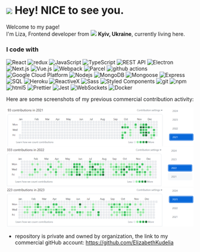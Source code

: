 <h1><img src="https://emojis.slackmojis.com/emojis/images/1531849430/4246/blob-sunglasses.gif?1531849430" width="30"/> Hey! NICE to see you.</h1>

<p>Welcome to my page! </br> I'm Liza, Frontend developer from <img src="https://cdn-icons-png.flaticon.com/512/197/197572.png" width="13"/> <b>Kyiv, Ukraine</b>, currently living here. </p>

<h3>I code with</h3>
<p>
  <img alt="React" src="https://img.shields.io/badge/-React-45b8d8?style=flat-square&logo=react&logoColor=white" />
  <img alt="redux" src="https://img.shields.io/badge/-Redux-764ABC?style=flat-square&logo=redux&logoColor=white" />
  <img src="https://img.shields.io/badge/JavaScript-yellow?logo=javascript&logoColor=white" alt="JavaScript">
  <img alt="TypeScript" src="https://img.shields.io/badge/-TypeScript-007ACC?style=flat-square&logo=typescript&logoColor=white" />
  <img src="https://img.shields.io/badge/REST%20API-brightgreen" alt="REST API">
  <img src="https://img.shields.io/badge/Electron-47848F?logo=electron&logoColor=white" alt="Electron">
  <img src="https://img.shields.io/badge/Next.js-black?logo=next.js&logoColor=white" alt="Next.js">
  <img src="https://img.shields.io/badge/Vue.js-4FC08D?logo=vue.js&logoColor=white" alt="Vue.js">
  <img alt="Webpack" src="https://img.shields.io/badge/-Webpack-8DD6F9?style=flat-square&logo=webpack&logoColor=white" /> 
  <img src="https://img.shields.io/badge/Parcel-blueviolet?logo=parcel&logoColor=white" alt="Parcel">
  <img alt="github actions" src="https://img.shields.io/badge/-Github_Actions-2088FF?style=flat-square&logo=github-actions&logoColor=white" />
  <img alt="Google Cloud Platform" src="https://img.shields.io/badge/-Google_Cloud_Platform-1a73e8?style=flat-square&logo=google-cloud&logoColor=white" />
  <img alt="Nodejs" src="https://img.shields.io/badge/-Nodejs-43853d?style=flat-square&logo=Node.js&logoColor=white" />
  <img alt="MongoDB" src="https://img.shields.io/badge/-MongoDB-13aa52?style=flat-square&logo=mongodb&logoColor=white" />
  <img src="https://img.shields.io/badge/Mongoose-green?logo=mongoose&logoColor=white" alt="Mongoose">
  <img src="https://img.shields.io/badge/Express-green?logo=express&logoColor=white" alt="Express">
  <img src="https://img.shields.io/badge/SQL-orange?logo=postgresql&logoColor=white" alt="SQL">
  <img alt="Heroku" src="https://img.shields.io/badge/-Heroku-430098?style=flat-square&logo=heroku&logoColor=white" />
  <img alt="ReactiveX" src="https://img.shields.io/badge/-RxJs-B7178C?style=flat-square&logo=reactivex&logoColor=white" />
  <img alt="Sass" src="https://img.shields.io/badge/-Sass-CC6699?style=flat-square&logo=sass&logoColor=white" />
  <img alt="Styled Components" src="https://img.shields.io/badge/-Styled_Components-db7092?style=flat-square&logo=styled-components&logoColor=white" />
  <img alt="git" src="https://img.shields.io/badge/-Git-F05032?style=flat-square&logo=git&logoColor=white" />
  <img alt="npm" src="https://img.shields.io/badge/-NPM-CB3837?style=flat-square&logo=npm&logoColor=white" />
  <img alt="html5" src="https://img.shields.io/badge/-HTML5-E34F26?style=flat-square&logo=html5&logoColor=white" />
  <img alt="Prettier" src="https://img.shields.io/badge/-Prettier-F7B93E?style=flat-square&logo=prettier&logoColor=white" />
  <img src="https://img.shields.io/badge/Jest-C21325?logo=jest&logoColor=white" alt="Jest">
  <img src="https://img.shields.io/badge/WebSockets-4A90E2?logo=websocket&logoColor=white" alt="WebSockets">
  <img src="https://img.shields.io/badge/Docker-2496ED?logo=docker&logoColor=white" alt="Docker">
</p>

<p>Here are some screenshots of my previous commercial contribution activity:</p>

![Contribution Graph 2021](assets/Screenshot_2021.png)
![Contribution Graph 2022](assets/Screenshot_2022.png)
![Contribution Graph 2023](assets/Screenshot_2023.png)

- repository is private and owned by organization, the link to my commercial gitHub account: 
<a href="https://github.com/ElizabethKudelia">https://github.com/ElizabethKudelia</a>

<!---
ElizabethKudelia/ElizabethKudelia is a ✨ special ✨ repository because its `README.md` (this file) appears on your GitHub profile.
You can click the Preview link to take a look at your changes.
--->
